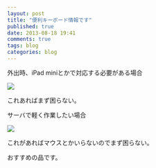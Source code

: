 ```yaml
---
layout: post
title: "便利キーボード情報です"
published: true
date: 2013-08-18 19:41
comments: true
tags: blog
categories: blog
---
```


外出時、iPad miniとかで対応する必要がある場合

<a href="http://www.amazon.co.jp/gp/product/B005LKIR72/ref=as_li_qf_sp_asin_il?ie=UTF8&camp=247&creative=1211&creativeASIN=B005LKIR72&linkCode=as2&tag=13nightcrows-22"><img border="0" src="http://ws-fe.amazon-adsystem.com/widgets/q?_encoding=UTF8&ASIN=B005LKIR72&Format=_SL160_&ID=AsinImage&MarketPlace=JP&ServiceVersion=20070822&WS=1&tag=13nightcrows-22" ></a><img src="http://ir-jp.amazon-adsystem.com/e/ir?t=13nightcrows-22&l=as2&o=9&a=B005LKIR72" width="1" height="1" border="0" alt="" style="border:none !important; margin:0px !important;" />

これあればまず困らない。

サーバで軽く作業したい場合

<a href="http://www.amazon.co.jp/gp/product/B004CR61QY/ref=as_li_qf_sp_asin_il?ie=UTF8&camp=247&creative=1211&creativeASIN=B004CR61QY&linkCode=as2&tag=13nightcrows-22"><img border="0" src="http://ws-fe.amazon-adsystem.com/widgets/q?_encoding=UTF8&ASIN=B004CR61QY&Format=_SL160_&ID=AsinImage&MarketPlace=JP&ServiceVersion=20070822&WS=1&tag=13nightcrows-22" ></a><img src="http://ir-jp.amazon-adsystem.com/e/ir?t=13nightcrows-22&l=as2&o=9&a=B004CR61QY" width="1" height="1" border="0" alt="" style="border:none !important; margin:0px !important;" />

これがあればマウスとかいらないのでまず困らない。  
  
おすすめの品です。


